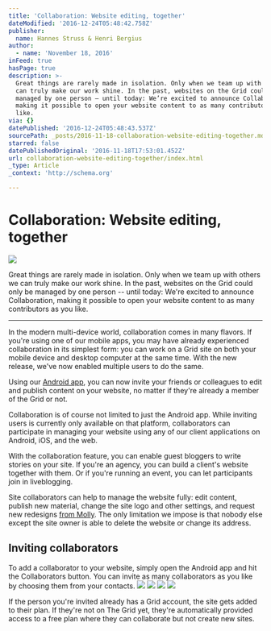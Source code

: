 ```yaml
---
title: 'Collaboration: Website editing, together'
dateModified: '2016-12-24T05:48:42.758Z'
publisher:
  name: Hannes Struss & Henri Bergius
author:
  - name: 'November 18, 2016'
inFeed: true
hasPage: true
description: >-
  Great things are rarely made in isolation. Only when we team up with others we
  can truly make our work shine. In the past, websites on the Grid could only be
  managed by one person – until today: We’re excited to announce Collaboration,
  making it possible to open your website content to as many contributors as you
  like.
via: {}
datePublished: '2016-12-24T05:48:43.537Z'
sourcePath: _posts/2016-11-18-collaboration-website-editing-together.md
starred: false
datePublishedOriginal: '2016-11-18T17:53:01.452Z'
url: collaboration-website-editing-together/index.html
_type: Article
_context: 'http://schema.org'

---
```

# Collaboration: Website editing, together
![](https://the-grid-user-content.s3-us-west-2.amazonaws.com/649db307-7837-466b-838b-3344e94010d0.jpg)

Great things are rarely made in isolation. Only when we team up with others we can truly make our work shine. In the past, websites on the Grid could only be managed by one person -- until today: We're excited to announce Collaboration, making it possible to open your website content to as many contributors as you like.

---

In the modern multi-device world, collaboration comes in many flavors. If you're using one of our mobile apps, you may have already experienced collaboration in its simplest form: you can work on a Grid site on both your mobile device and desktop computer at the same time. With the new release, we've now enabled multiple users to do the same.

Using our [Android app][0], you can now invite your friends or colleagues to edit and publish content on your website, no matter if they're already a member of the Grid or not.

Collaboration is of course not limited to just the Android app. While inviting users is currently only available on that platform, collaborators can participate in managing your website using any of our client applications on Android, iOS, and the web.

With the collaboration feature, you can enable guest bloggers to write stories on your site. If you're an agency, you can build a client's website together with them. Or if you're running an event, you can let participants join in liveblogging.

Site collaborators can help to manage the website fully: edit content, publish new material, change the site logo and other settings, and request new redesigns [from Molly][1]. The only limitation we impose is that nobody else except the site owner is able to delete the website or change its address.

## Inviting collaborators

To add a collaborator to your website, simply open the Android app and hit the Collaborators button. You can invite as many collaborators as you like by choosing them from your contacts.
![](https://the-grid-user-content.s3-us-west-2.amazonaws.com/4c306b99-f4e8-42b4-aeec-1a2dca8f2d9e.png)
![](https://the-grid-user-content.s3-us-west-2.amazonaws.com/fcf3d9ae-37d3-490a-989c-a882756c221c.png)
![](https://the-grid-user-content.s3-us-west-2.amazonaws.com/c6f3ebc6-79c2-45d8-8c7a-4be5d7e09b8a.png)
![](https://the-grid-user-content.s3-us-west-2.amazonaws.com/d70c4721-31c8-4535-ba92-91a58dd7874f.png)

If the person you're invited already has a Grid account, the site gets added to their plan. If they're not on The Grid yet, they're automatically provided access to a free plan where they can collaborate but not create new sites.

[0]: https://play.google.com/store/apps/details?id=io.thegrid.app
[1]: https://blog.thegrid.io/the-wizard-of-gridsites-molly-your-new-ai-bff